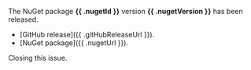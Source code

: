 The NuGet package **{{ .nugetId }}** version **{{ .nugetVersion }}** has been released.

<!-- test comment -->

- [GitHub release]({{ .gitHubReleaseUrl }}).
- [NuGet package]({{ .nugetUrl }}).

Closing this issue.

<!-- nuget-released -->

